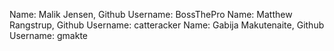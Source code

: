 Name: Malik Jensen, Github Username: BossThePro
Name: Matthew Rangstrup, Github Username: catteracker
Name: Gabija Makutenaite, Github Username: gmakte
